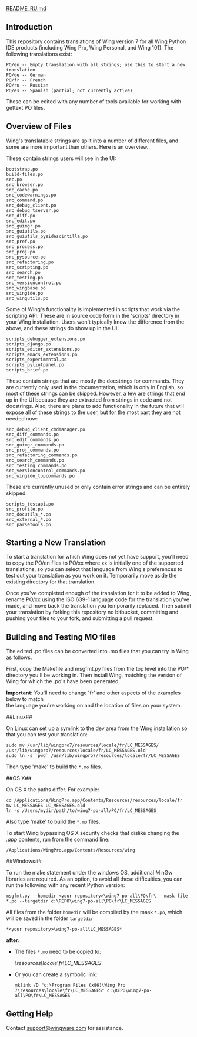 [README_RU.md](README_RU.md "README_RU")

Introduction
------------

This repository contains translations of Wing version 7 for all Wing Python IDE
products (including Wing Pro, Wing Personal, and Wing 101).  The following 
translations exist:

    PO/en -- Empty translation with all strings; use this to start a new translation
    PO/de -- German
    PO/fr -- French
    PO/ru -- Russian
    PO/es -- Spanish (partial; not currently active)

These can be edited with any number of tools available for working with 
gettext PO files.

Overview of Files
-----------------

Wing's translatable strings are split into a number of different files, and some 
are more important than others.  Here is an overview.

These contain strings users will see in the UI:

	bootstrap.po
	build-files.po
	src.po
	src_browser.po
	src_cache.po
	src_codewarnings.po
	src_command.po
	src_debug_client.po
	src_debug_tserver.po
	src_diff.po
	src_edit.po
	src_guimgr.po
	src_guiutils.po
	src_guiutils_pysidescintilla.po
	src_pref.po
	src_process.po
	src_proj.po
	src_pysource.po
	src_refactoring.po
	src_scripting.po
	src_search.po
	src_testing.po
	src_versioncontrol.po
	src_wingbase.po
	src_wingide.po
	src_wingutils.po


Some of Wing's functionality is implemented in scripts that work via the scripting
API.  These are in source code form in the 'scripts' directory in your Wing installation.
Users won't typically know the difference from the above, and these strings do show
up in the UI:
	
	scripts_debugger_extensions.po
	scripts_django.po
	scripts_editor_extensions.po
	scripts_emacs_extensions.po
	scripts_experimental.po
	scripts_pylintpanel.po
    scripts_brief.po


These contain strings that are mostly the docstrings for commands.  They are currently
only used in the documentation, which is only in English, so most of these strings can
be skipped.  However, a few are strings that end up in the UI because they are extracted
from strings in code and not docstrings.  Also, there are plans to add functionality in
the future that will expose all of these strings to the user, but for the most part
they are not needed now:
	
	src_debug_client_cmdmanager.po
	src_diff_commands.po
	src_edit_commands.po
	src_guimgr_commands.po
	src_proj_commands.po
	src_refactoring_commands.po
	src_search_commands.po
	src_testing_commands.po
	src_versioncontrol_commands.po
	src_wingide_topcommands.po


These are currently unused or only contain error strings and can be entirely skipped:
	
	scripts_testapi.po
	src_profile.po
    src_docutils_*.po
    src_external_*.po
    src_parsetools.po


Starting a New Translation
--------------------------

To start a translation for which Wing does not yet have support, you'll need to
copy the PO/en files to PO/xx where xx is initially one of the supported translations,
so you can select that language from Wing's preferences to test out your translation
as you work on it.  Temporarily move aside the existing directory for that translation.

Once you've completed enough of the translation for it to be added to Wing, rename PO/xx
using the ISO 639-1 language code for the translation you've made, and move back the 
translation you temporarily replaced.  Then submit your translation by forking this 
repository no bitbucket, committing and pushing your files to your fork, and submitting 
a pull request.

Building and Testing MO files
-----------------------------

The edited .po files can be converted into .mo files that you can try in Wing
as follows.

First, copy the Makefile and msgfmt.py files from the top level into the PO/* 
directory you'll be working in.  Then install Wing, matching the version of Wing 
for which the .po's have been generated.  

**Important:** You'll need to change 'fr' and other aspects of the examples below to match\
the language you're working on and the location of files on your system.

##Linux##

On Linux can set up a symlink to the dev area from the Wing installation so
that you can test your translation:
	
	sudo mv /usr/lib/wingpro7/resources/locale/fr/LC_MESSAGES/ /usr/lib/wingpro7/resources/locale/fr/LC_MESSAGES.old
	sudo ln -s `pwd` /usr/lib/wingpro7/resources/locale/fr/LC_MESSAGES

Then type 'make' to build the `*.mo` files.

##OS X##

On OS X the paths differ.  For example:

	cd /Applications/WingPro.app/Contents/Resources/resources/locale/fr
	mv LC_MESSAGES LC_MESSAGES.old
	ln -s /Users/mydir/path/to/wing7-po-all/PO/fr/LC_MESSAGES

Also type 'make' to build the `*.mo` files.

To start Wing bypassing OS X security checks that dislike changing the *.app* contents, run 
from the command line:

    /Applications/WingPro.app/Contents/Resources/wing
   
##Windows##

To run the make statement under the windows OS, additional MinGw libraries are required.
As an option, to avoid all these difficulties, you can run the following with any 
recent Python version:

	msgfmt.py --homedir <your repository>\wing7-po-all\PO\fr\ --mask-file  *.po --targetdir c:\REPO\wing7-po-all\PO\fr\LC_MESSAGES

All files from the folder `homedir` will be compiled by the mask `*.po`, which will be saved in the folder `targetdir`
  
	*<your repository>\wing7-po-all\LC_MESSAGES*

**after:**

- The files `*.mo` need to be copied to:

	*<WINGPATH>\resources\locale\fr\LC_MESSAGES*

- Or you can create a symbolic link:

	`mklink /D "c:\Program Files (x86)\Wing Pro 7\resources\locale\fr\LC_MESSAGES" c:\REPO\wing7-po-all\PO\fr\LC_MESSAGES`

Getting Help
------------

Contact support@wingware.com for assistance.
